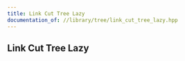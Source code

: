 ```yaml
---
title: Link Cut Tree Lazy
documentation_of: //library/tree/link_cut_tree_lazy.hpp
---
```

## Link Cut Tree Lazy
